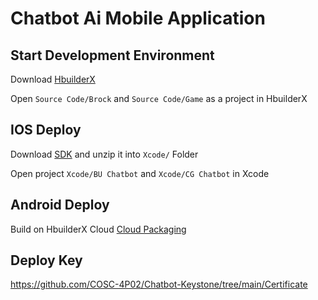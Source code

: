 # Chatbot Ai Mobile Application

## Start Development Environment

Download [HbuilderX](https://www.dcloud.io/hbuilderx.html)

Open `Source Code/Brock` and `Source Code/Game` as a project in HbuilderX

## IOS Deploy

Download [SDK](https://drive.google.com/file/d/183aRqhxsLvutgW3rimkxmCQy6UNNN-dR/view?usp=sharing) and unzip it into `Xcode/` Folder

Open project `Xcode/BU Chatbot` and `Xcode/CG Chatbot` in Xcode

## Android Deploy

Build on HbuilderX Cloud [Cloud Packaging](https://hx.dcloud.net.cn/Tutorial/App/AndroidChannel?id=cloud-packaging-how-to-set-channel-packages)

## Deploy Key

https://github.com/COSC-4P02/Chatbot-Keystone/tree/main/Certificate
